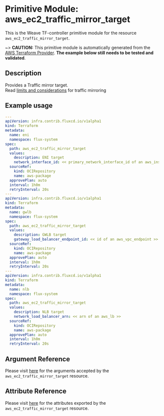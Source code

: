 
# Primitive Module: aws_ec2_traffic_mirror_target

This is the Weave TF-controller primitive module for the resource `aws_ec2_traffic_mirror_target`.

~> **CAUTION:** This primitive module is automatically generated from the [AWS Terraform Provider](https://registry.terraform.io/providers/hashicorp/aws/latest/docs/resources/ec2_traffic_mirror_target). **The example below still needs to be tested and validated**.

## Description

Provides a Traffic mirror target.  
Read [limits and considerations](https://docs.aws.amazon.com/vpc/latest/mirroring/traffic-mirroring-considerations.html) for traffic mirroring

## Example usage

```yaml
---
apiVersion: infra.contrib.fluxcd.io/v1alpha1
kind: Terraform
metadata:
  name: eni
  namespace: flux-system
spec:
  path: aws_ec2_traffic_mirror_target
  values:
    description: ENI target
    network_interface_id: << primary_network_interface_id of an aws_instance >>
  sourceRef:
    kind: OCIRepository
    name: aws-package
  approvePlan: auto
  interval: 1h0m
  retryInterval: 20s
---
apiVersion: infra.contrib.fluxcd.io/v1alpha1
kind: Terraform
metadata:
  name: gwlb
  namespace: flux-system
spec:
  path: aws_ec2_traffic_mirror_target
  values:
    description: GWLB target
    gateway_load_balancer_endpoint_id: << id of an aws_vpc_endpoint >>
  sourceRef:
    kind: OCIRepository
    name: aws-package
  approvePlan: auto
  interval: 1h0m
  retryInterval: 20s
---
apiVersion: infra.contrib.fluxcd.io/v1alpha1
kind: Terraform
metadata:
  name: nlb
  namespace: flux-system
spec:
  path: aws_ec2_traffic_mirror_target
  values:
    description: NLB target
    network_load_balancer_arn: << arn of an aws_lb >>
  sourceRef:
    kind: OCIRepository
    name: aws-package
  approvePlan: auto
  interval: 1h0m
  retryInterval: 20s
```

## Argument Reference

Please visit [here](https://registry.terraform.io/providers/hashicorp/aws/latest/docs/resources/ec2_traffic_mirror_target#argument-reference) for the arguments accepted by the `aws_ec2_traffic_mirror_target` resource.

## Attribute Reference

Please visit [here](https://registry.terraform.io/providers/hashicorp/aws/latest/docs/resources/ec2_traffic_mirror_target#attributes-reference) for the attributes exported by the `aws_ec2_traffic_mirror_target` resource.
